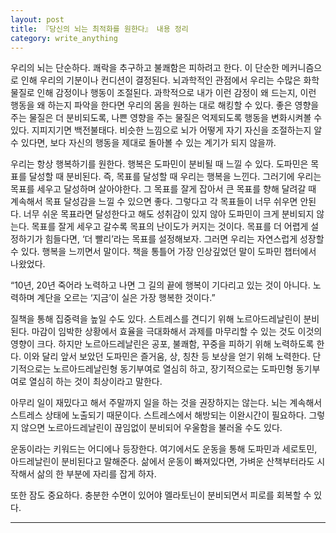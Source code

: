 ```yaml
---
layout: post
title: 『당신의 뇌는 최적화를 원한다』 내용 정리
category: write_anything
---
```


우리의 뇌는 단순하다. 쾌락을 추구하고 불쾌함은 피하려고 한다. 이 단순한 메커니즘으로 인해 우리의 기분이나 컨디션이 결정된다. 뇌과학적인 관점에서 우리는 수많은 화학물질로 인해 감정이나 행동이 조절된다. 과학적으로 내가 이런 감정이 왜 드는지, 이런 행동을 왜 하는지 파악을 한다면 우리의 몸을 원하는 대로 해킹할 수 있다. 좋은 영향을 주는 물질은 더 분비되도록, 나쁜 영향을 주는 물질은 억제되도록 행동을 변화시켜볼 수 있다. 지피지기면 백전불태다. 비슷한 느낌으로 뇌가 어떻게 자기 자신을 조절하는지 알 수 있다면, 보다 자신의 행동을 제대로 돌아볼 수 있는 계기가 되지 않을까.

우리는 항상 행복하기를 원한다. 행복은 도파민이 분비될 때 느낄 수 있다. 도파민은 목표를 달성할 때 분비된다. 즉, 목표를 달성할 때 우리는 행복을 느낀다. 그러기에 우리는 목표를 세우고 달성하며 살아야한다. 그 목표를 잘게 잡아서 큰 목표를 향해 달려갈 때 계속해서 목표 달성감을 느낄 수 있으면 좋다. 그렇다고 각 목표들이 너무 쉬우면 안된다. 너무 쉬운 목표라면 달성한다고 해도 성취감이 있지 않아 도파민이 크게 분비되지 않는다. 목표를 잘게 세우고 갈수록 목표의 난이도가 커지는 것이다. 목표를 더 어렵게 설정하기가 힘들다면, ‘더 빨리’라는 목표를 설정해보자. 그러면 우리는 자연스럽게 성장할 수 있다. 행복을 느끼면서 말이다. 책을 통틀어 가장 인상깊었던 말이 도파민 챕터에서 나왔었다.

“10년, 20년 죽어라 노력하고 나면 그 길의 끝에 행복이 기다리고 있는 것이 아니다. 노력하며 계단을 오르는 ‘지금’이 실은 가장 행복한 것이다.”

질책을 통해 집중력을 높일 수도 있다. 스트레스를 견디기 위해 노르아드레날린이 분비된다. 마감이 임박한 상황에서 효율을 극대화해서 과제를 마무리할 수 있는 것도 이것의 영향이 크다. 하지만 노르아드레날린은 공포, 불쾌함, 꾸중을 피하기 위해 노력하도록 한다. 이와 달리 앞서 보았던 도파민은 즐거움, 상, 칭찬 등 보상을 얻기 위해 노력한다. 단기적으로는 노르아드레날린형 동기부여로 열심히 하고, 장기적으로는 도파민형 동기부여로 열심히 하는 것이 최상이라고 말한다.

아무리 일이 재밌다고 해서 주말까지 일을 하는 것을 권장하지는 않는다. 뇌는 계속해서 스트레스 상태에 노출되기 때문이다. 스트레스에서 해방되는 이완시간이 필요하다. 그렇지 않으면 노르아드레날린이 끊임없이 분비되어 우울함을 불러올 수도 있다.

운동이라는 키워드는 어디에나 등장한다. 여기에서도 운동을 통해 도파민과 세로토민, 아드레날린이 분비된다고 말해준다. 삶에서 운동이 빠져있다면, 가벼운 산책부터라도 시작해서 삶의 한 부분에 자리를 잡게 하자. 

또한 잠도 중요하다. 충분한 수면이 있어야 멜라토닌이 분비되면서 피로를 회복할 수 있다.

- - -